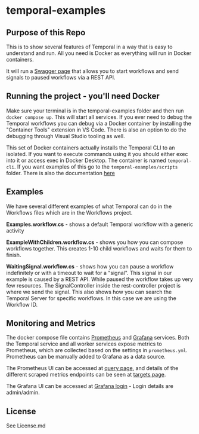 # temporal-examples

## Purpose of this Repo

This is to show several features of Temporal in a way that is easy to understand and run. All you
need is Docker as everything will run in Docker containers.

It will run a [Swagger page](http://localhost:8080/swagger/index.html) that allows you to start
workflows and send signals to paused workflows via a REST API.

## Running the project - you'll need Docker

Make sure your terminal is in the temporal-examples folder and then run `docker compose up`. This
will start all services. If you ever need to debug the Temporal workflows you can debug via a Docker
container by installing the "Container Tools" extension in VS Code. There is also an option to do
the debugging through Visual Studio tooling as well.

This set of Docker containers actually installs the Temporal CLI to an isolated. If you want to
execute commands using it you should either exec into it or access exec in Docker Desktop. The
container is named `temporal-cli`. If you want examples of this go to the `temporal-examples/scripts`
folder. There is also the documentation [here](https://docs.temporal.io/cli#command-set)

## Examples

We have several different examples of what Temporal can do in the Workflows files which are in the
Workflows project.

**Examples.workflow.cs** - shows a default Temporal workflow with a generic activity

**ExampleWithChildren.workflow.cs** - shows you how you can compose workflows together. This creates
1-10 child workflows and waits for them to finish.

**WaitingSignal.workflow.cs** - shows how you can pause a workflow indefinitely or with a timeout to
wait for a "signal". This signal in our example is caused by a REST API. While paused the workflow
takes up very few resources. The SignalController inside the rest-controller project is where we send
the signal. This also shows how you can search the Temporal Server for specific workflows. In this
case we are using the Workflow ID.

## Monitoring and Metrics

The docker compose file contains [Prometheus](https://prometheus.io/) and
[Grafana](https://grafana.com/) services. Both the Temporal service and all worker services expose
metrics to Prometheus, which are collected based on the settings in `prometheus.yml`. Prometheus can
be manually added to Grafana as a data source.

The Prometheus UI can be accessed at [query page](http://localhost:9090/query), and details of the
different scraped metrics endpoints can be seen at [targets page](http://localhost:9090/targets).

The Grafana UI can be accessed at [Grafana login](http://localhost:3000/login) - Login details are
admin/admin.

## License

See License.md
